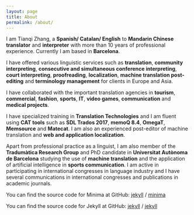 ```yaml
---
layout: page
title: About
permalink: /about/
---
```


I am Tianqi Zhang, a <b>Spanish/ Catalan/ English</b> to <b>Mandarin Chinese</b> <b>translator</b> and <b>interpreter</b> with more than 10 years of professional experience. Currently I am based in <b>Barcelona</b>.

I have offered various linguistic services such as <b>translation</b>, <b>community interpreting</b>, <b>consecutive and simultaneous conference interpreting</b>, <b>court interpreting</b>, <b>proofreading</b>, <b>localization</b>, <b>machine translation post-editing</b> and <b>terminology management</b> for clients in Europe and Asia.

I have collaborated with the important translation agencies in <b>tourism</b>, <b>commercial</b>, <b>fashion</b>, <b>sports</b>, <b>IT</b>, <b>video games</b>, <b>communication</b> and <b>medical projects</b>.

I have specialized training in <b>Translation Technologies</b> and I am fluent using <b>CAT tools</b> such as <b>SDL Trados 2017</b>, <b>memoQ 8.4</b>, <b>OmegaT</b>, <b>Memsource</b> and <b>Matecat</b>. I am also an experienced post-editor of machine translation and <b>web and application localization</b>.

Apart from professional practice as a linguist, I am also member of the <b>Tradumàtica Research Group</b> and PhD candidate in <b>Universitat Autònoma de Barcelona</b> studying the use of <b>machine translation</b> and the application of artificial intelligence in <b>sports communication</b>. I am active in participating in international congresses in language industry and I have several communications in international congresses and publications in academic journals.

You can find the source code for Minima at GitHub:
[jekyll][jekyll-organization] /
[minima](https://github.com/jekyll/minima)

You can find the source code for Jekyll at GitHub:
[jekyll][jekyll-organization] /
[jekyll](https://github.com/jekyll/jekyll)


[jekyll-organization]: https://github.com/jekyll
